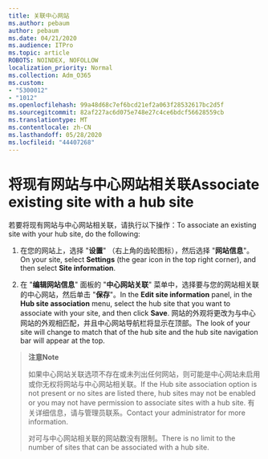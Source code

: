 ```yaml
---
title: 关联中心网站
ms.author: pebaum
author: pebaum
ms.date: 04/21/2020
ms.audience: ITPro
ms.topic: article
ROBOTS: NOINDEX, NOFOLLOW
localization_priority: Normal
ms.collection: Adm_O365
ms.custom:
- "5300012"
- "1012"
ms.openlocfilehash: 99a48d68c7ef6bcd21ef2a063f28532617bc2d5f
ms.sourcegitcommit: 82af227ac6d075e748e27c4ce6bdcf56628559cb
ms.translationtype: MT
ms.contentlocale: zh-CN
ms.lasthandoff: 05/28/2020
ms.locfileid: "44407268"
---
```

# <a name="associate-existing-site-with-a-hub-site"></a><span data-ttu-id="71691-102">将现有网站与中心网站相关联</span><span class="sxs-lookup"><span data-stu-id="71691-102">Associate existing site with a hub site</span></span>

<span data-ttu-id="71691-103">若要将现有网站与中心网站相关联，请执行以下操作：</span><span class="sxs-lookup"><span data-stu-id="71691-103">To associate an existing site with your hub site, do the following:</span></span>
  
1. <span data-ttu-id="71691-104">在您的网站上，选择 "**设置**" （右上角的齿轮图标），然后选择 "**网站信息**"。</span><span class="sxs-lookup"><span data-stu-id="71691-104">On your site, select **Settings** (the gear icon in the top right corner), and then select **Site information**.</span></span>

2. <span data-ttu-id="71691-105">在 "**编辑网站信息**" 面板的 "**中心网站关联**" 菜单中，选择要与您的网站相关联的中心网站，然后单击 "**保存**"。</span><span class="sxs-lookup"><span data-stu-id="71691-105">In the **Edit site information** panel, in the **Hub site association** menu, select the hub site that you want to associate with your site, and then click **Save**.</span></span> <span data-ttu-id="71691-106">网站的外观将更改为与中心网站的外观相匹配，并且中心网站导航栏将显示在顶部。</span><span class="sxs-lookup"><span data-stu-id="71691-106">The look of your site will change to match that of the hub site and the hub site navigation bar will appear at the top.</span></span>

><span data-ttu-id="71691-107">**注意**</span><span class="sxs-lookup"><span data-stu-id="71691-107">**Note**</span></span>
>
><span data-ttu-id="71691-108">如果中心网站关联选项不存在或未列出任何网站，则可能是中心网站未启用或你无权将网站与中心网站相关联。</span><span class="sxs-lookup"><span data-stu-id="71691-108">If the Hub site association option is not present or no sites are listed there, hub sites may not be enabled or you may not have permission to associate sites with a hub site.</span></span> <span data-ttu-id="71691-109">有关详细信息，请与管理员联系。</span><span class="sxs-lookup"><span data-stu-id="71691-109">Contact your administrator for more information.</span></span>
>
><span data-ttu-id="71691-110">对可与中心网站相关联的网站数没有限制。</span><span class="sxs-lookup"><span data-stu-id="71691-110">There is no limit to the number of sites that can be associated with a hub site.</span></span>
  